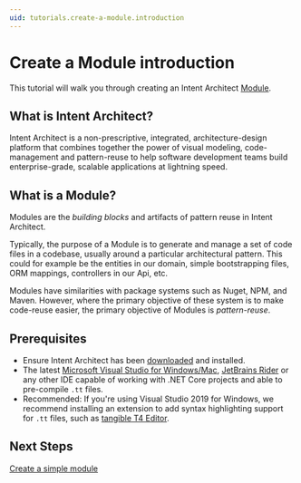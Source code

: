 ```yaml
---
uid: tutorials.create-a-module.introduction
---
```

# Create a Module introduction

This tutorial will walk you through creating an Intent Architect [Module](xref:references.modules).


## What is Intent Architect?

Intent Architect is a non-prescriptive, integrated, architecture-design platform that combines together the power of visual modeling, code-management and pattern-reuse to help software development teams build enterprise-grade, scalable applications at lightning speed.


## What is a Module?

Modules are the _building blocks_ and artifacts of pattern reuse in Intent Architect.

Typically, the purpose of a Module is to generate and manage a set of code files in a codebase, usually around a particular architectural pattern. This could for example be the entities in our domain, simple bootstrapping files, ORM mappings, controllers in our Api, etc.

Modules have similarities with package systems such as Nuget, NPM, and Maven. However, where the primary objective of these system is to make code-reuse easier, the primary objective of Modules is _pattern-reuse_. 


## Prerequisites

- Ensure Intent Architect has been [downloaded](https://intentarchitect.com/#/downloads) and installed.
- The latest [Microsoft Visual Studio for Windows/Mac](https://visualstudio.microsoft.com/), [JetBrains Rider](https://www.jetbrains.com/rider/download/) or any other IDE capable of working with .NET Core projects and able to pre-compile `.tt` files.
- Recommended: If you're using Visual Studio 2019 for Windows, we recommend installing an extension to add syntax highlighting support for `.tt` files, such as [tangible T4 Editor](https://t4-editor.tangible-engineering.com/T4-Editor-Visual-T4-Editing.html).


## Next Steps

[Create a simple module](xref:tutorials.create-a-module.create-a-simple-module)
